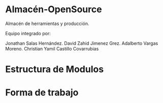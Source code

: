 Almacén-OpenSource
==================

Almacén de herramientas y producción.

Equipo integrado por:

Jonathan Salas Hernández.
David Zahid Jimenez Grez.
Adalberto Vargas Moreno.
Christian Yamil Castillo Covarrubias

Estructura de Modulos
==================


Forma de trabajo
==================

